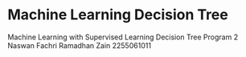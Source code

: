 # Machine Learning Decision Tree
Machine Learning with Supervised Learning Decision Tree
Program 2
Naswan Fachri Ramadhan Zain
2255061011

